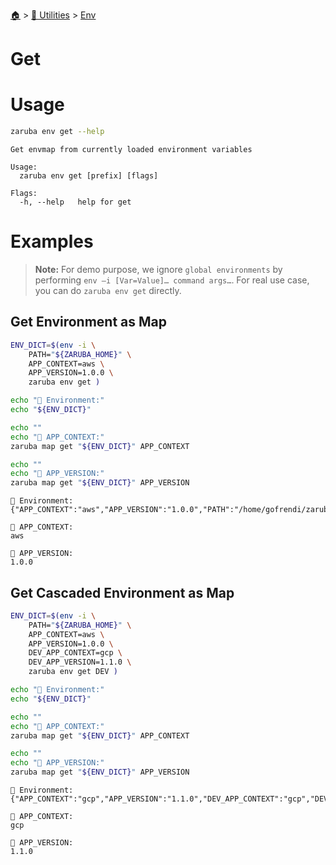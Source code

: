 <!--startTocHeader-->
[🏠](../../README.md) > [🔧 Utilities](../README.md) > [Env](README.md)
# Get
<!--endTocHeader-->

# Usage

<!--startCode-->
```bash
zaruba env get --help
```

````
Get envmap from currently loaded environment variables

Usage:
  zaruba env get [prefix] [flags]

Flags:
  -h, --help   help for get
````
<!--endCode-->

# Examples

> __Note:__ For demo purpose, we ignore `global environments` by performing `env –i [Var=Value]… command args…`. For real use case, you can do `zaruba env get` directly.

## Get Environment as Map

<!--startCode-->
```bash
ENV_DICT=$(env -i \
    PATH="${ZARUBA_HOME}" \
    APP_CONTEXT=aws \
    APP_VERSION=1.0.0 \
    zaruba env get )

echo "🐶 Environment:"
echo "${ENV_DICT}"

echo ""
echo "🐶 APP_CONTEXT:"
zaruba map get "${ENV_DICT}" APP_CONTEXT

echo ""
echo "🐶 APP_VERSION:"
zaruba map get "${ENV_DICT}" APP_VERSION
```

````
🐶 Environment:
{"APP_CONTEXT":"aws","APP_VERSION":"1.0.0","PATH":"/home/gofrendi/zaruba","ZARUBA_BIN":"/home/gofrendi/zaruba/zaruba","ZARUBA_HOME":"/home/gofrendi/zaruba","ZARUBA_SHELL":"bash"}

🐶 APP_CONTEXT:
aws

🐶 APP_VERSION:
1.0.0
````
<!--endCode-->

## Get Cascaded Environment as Map

<!--startCode-->
```bash
ENV_DICT=$(env -i \
    PATH="${ZARUBA_HOME}" \
    APP_CONTEXT=aws \
    APP_VERSION=1.0.0 \
    DEV_APP_CONTEXT=gcp \
    DEV_APP_VERSION=1.1.0 \
    zaruba env get DEV )

echo "🐶 Environment:"
echo "${ENV_DICT}"

echo ""
echo "🐶 APP_CONTEXT:"
zaruba map get "${ENV_DICT}" APP_CONTEXT

echo ""
echo "🐶 APP_VERSION:"
zaruba map get "${ENV_DICT}" APP_VERSION
```

````
🐶 Environment:
{"APP_CONTEXT":"gcp","APP_VERSION":"1.1.0","DEV_APP_CONTEXT":"gcp","DEV_APP_VERSION":"1.1.0","PATH":"/home/gofrendi/zaruba","ZARUBA_BIN":"/home/gofrendi/zaruba/zaruba","ZARUBA_HOME":"/home/gofrendi/zaruba","ZARUBA_SHELL":"bash"}

🐶 APP_CONTEXT:
gcp

🐶 APP_VERSION:
1.1.0
````
<!--endCode-->


<!--startTocSubTopic-->
<!--endTocSubTopic-->